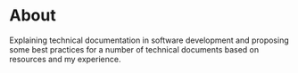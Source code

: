 # About
Explaining technical documentation in software development and proposing some best practices for a number of technical documents based on resources and my experience.

